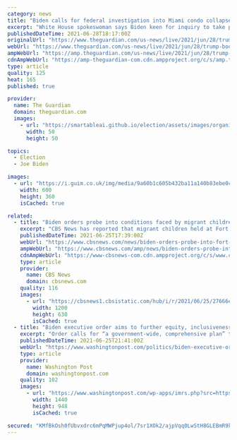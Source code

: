 ```yaml
---
category: news
title: "Biden calls for federal investigation into Miami condo collapse – live"
excerpt: "White House spokeswoman says Biden keen for inquiry to take place, with 10 people confirmed to have died – follow all the day’s politics news live"
publishedDateTime: 2021-06-28T18:17:00Z
originalUrl: "https://www.theguardian.com/us-news/live/2021/jun/28/trump-books-biden-latest-live-news?page=with:block-60da1dd98f08a0630603cdb3"
webUrl: "https://www.theguardian.com/us-news/live/2021/jun/28/trump-books-biden-latest-live-news?page=with:block-60da1dd98f08a0630603cdb3"
ampWebUrl: "https://amp.theguardian.com/us-news/live/2021/jun/28/trump-books-biden-latest-live-news"
cdnAmpWebUrl: "https://amp-theguardian-com.cdn.ampproject.org/c/s/amp.theguardian.com/us-news/live/2021/jun/28/trump-books-biden-latest-live-news"
type: article
quality: 125
heat: 165
published: true

provider:
  name: The Guardian
  domain: theguardian.com
  images:
    - url: "https://smartableai.github.io/election/assets/images/organizations/theguardian.com-50x50.jpg"
      width: 50
      height: 50

topics:
  - Election
  - Joe Biden

images:
  - url: "https://i.guim.co.uk/img/media/9a60b1c605b432ba11a140b83ebe0c3c6a5c24d9/0_192_5760_3456/master/5760.jpg?width=300&quality=45&auto=format&fit=max&dpr=2&s=5b961c811676e693d435a6070b7bad54"
    width: 600
    height: 360
    isCached: true

related:
  - title: "Biden orders probe into conditions faced by migrant children held at Fort Bliss army base"
    excerpt: "CBS News has reported that migrant children held at Fort Bliss are constantly monitored for self-harm, escape attempts and panic attacks."
    publishedDateTime: 2021-06-25T17:39:00Z
    webUrl: "https://www.cbsnews.com/news/biden-orders-probe-into-fort-bliss-base-holding-migrant-children/?ftag=YHF4eb9d17"
    ampWebUrl: "https://www.cbsnews.com/amp/news/biden-orders-probe-into-fort-bliss-base-holding-migrant-children/"
    cdnAmpWebUrl: "https://www-cbsnews-com.cdn.ampproject.org/c/s/www.cbsnews.com/amp/news/biden-orders-probe-into-fort-bliss-base-holding-migrant-children/"
    type: article
    provider:
      name: CBS News
      domain: cbsnews.com
    quality: 116
    images:
      - url: "https://cbsnews1.cbsistatic.com/hub/i/r/2021/06/25/27666e48-ed6a-46fd-a519-c69286502898/thumbnail/1200x630/9c5a4be9e06f4a3cc7bfcf4b714d1922/gettyimages-1233378828.jpg"
        width: 1200
        height: 630
        isCached: true
  - title: "Biden executive order aims to further equity, inclusiveness in federal hiring"
    excerpt: "Order calls for “a government-wide, comprehensive plan” to address such things as harassment, equity for LGBTQ+ employees and people with disabilities, and access to leadership roles."
    publishedDateTime: 2021-06-25T21:41:00Z
    webUrl: "https://www.washingtonpost.com/politics/biden-executive-order-aims-to-further-equity-inclusiveness-in-federal-hiring/2021/06/25/e207d71a-d601-11eb-baed-4abcfa380a17_story.html"
    type: article
    provider:
      name: Washington Post
      domain: washingtonpost.com
    quality: 102
    images:
      - url: "https://www.washingtonpost.com/wp-apps/imrs.php?src=https://arc-anglerfish-washpost-prod-washpost.s3.amazonaws.com/public/AV5WVIGWAYI6XHZJ5HTMT2CDYY.jpg&w=1440"
        width: 1440
        height: 948
        isCached: true

secured: "KMfBkOsh0fUbvxdrc6mPqMWPjup4ol/7sr1XOk2/ajpVqq0LwStH8GLEBmR9krJ+lZNq3+J3W9I2CHClLnMMipeIGw/rTvpwuA7oSQm10iS3sxtNSXSNYDShiGu/k97sb9gOZbPdq5xh+WKJGDR2F8iBO0kiYOoX0JWxyFe4fxlv+lSHeTrweR3qaOp+wt1gS2i/oKbTkYK0hu6jAJSJA3zP3cjFlb8sAWxXGLclTiuO3PFZyy2ys/7v7IBf8vl+zsnRkoiYpNoxENFlL7EszoLgMT8p5y44lf2ZwjASpqk7gTaC3ak3eXqDsqOL19BVTS4TE9whnLGDAJG9xVK6FQqFG9aqp1V5JsT6i16M8aA=;ZYiCtTzSUTwB9SGoFDnHWQ=="
---
```


